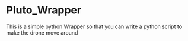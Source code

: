 # Pluto_Wrapper
This is a simple python Wrapper so that you can write a python script to make the drone move around

